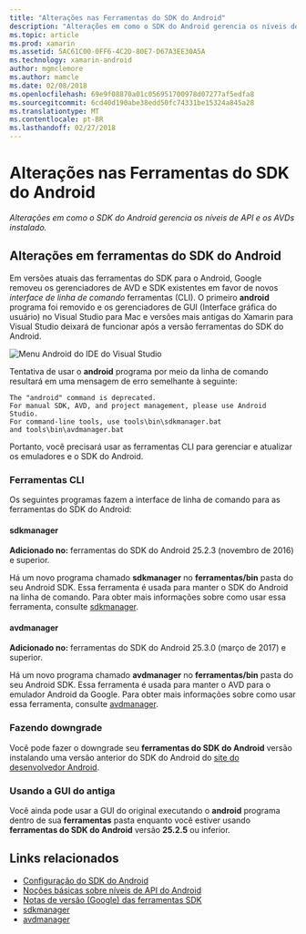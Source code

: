 ```yaml
---
title: "Alterações nas Ferramentas do SDK do Android"
description: "Alterações em como o SDK do Android gerencia os níveis de API e os AVDs instalado."
ms.topic: article
ms.prod: xamarin
ms.assetid: 5AC61C00-0FF6-4C2D-80E7-D67A3EE30A5A
ms.technology: xamarin-android
author: mgmclemore
ms.author: mamcle
ms.date: 02/08/2018
ms.openlocfilehash: 69e9f08870a01c056951700978d07277af5edfa8
ms.sourcegitcommit: 6cd40d190abe38edd50fc74331be15324a845a28
ms.translationtype: MT
ms.contentlocale: pt-BR
ms.lasthandoff: 02/27/2018
---
```

# <a name="changes-to-the-android-sdk-tooling"></a>Alterações nas Ferramentas do SDK do Android

_Alterações em como o SDK do Android gerencia os níveis de API e os AVDs instalado._

## <a name="changes-to--android-sdk-tooling"></a>Alterações em ferramentas do SDK do Android

Em versões atuais das ferramentas do SDK para o Android, Google removeu os gerenciadores de AVD e SDK existentes em favor de novos _interface de linha de comando_ ferramentas (CLI). O primeiro **android** programa foi removido e os gerenciadores de GUI (Interface gráfica do usuário) no Visual Studio para Mac e versões mais antigas do Xamarin para Visual Studio deixará de funcionar após a versão ferramentas do SDK do Android.


![Menu Android do IDE do Visual Studio](sdk-cli-tooling-changes-images/android-ide-menu.png)

Tentativa de usar o **android** programa por meio da linha de comando resultará em uma mensagem de erro semelhante à seguinte:

```shell
The "android" command is deprecated.
For manual SDK, AVD, and project management, please use Android Studio.
For command-line tools, use tools\bin\sdkmanager.bat
and tools\bin\avdmanager.bat
```

Portanto, você precisará usar as ferramentas CLI para gerenciar e atualizar os emuladores e o SDK do Android.

### <a name="cli-tools"></a>Ferramentas CLI

Os seguintes programas fazem a interface de linha de comando para as ferramentas do SDK do Android:

#### <a name="sdkmanager"></a>sdkmanager

**Adicionado no:** ferramentas do SDK do Android 25.2.3 (novembro de 2016) e superior.

Há um novo programa chamado **sdkmanager** no **ferramentas/bin** pasta do seu Android SDK. Essa ferramenta é usada para manter o SDK do Android na linha de comando. Para obter mais informações sobre como usar essa ferramenta, consulte [sdkmanager](https://developer.android.com/studio/command-line/sdkmanager.html).

#### <a name="avdmanager"></a>avdmanager

**Adicionado no:** ferramentas do SDK do Android 25.3.0 (março de 2017) e superior.

Há um novo programa chamado **avdmanager** no **ferramentas/bin** pasta do seu Android SDK. Essa ferramenta é usada para manter o AVD para o emulador Android da Google. Para obter mais informações sobre como usar essa ferramenta, consulte [avdmanager](https://developer.android.com/studio/command-line/avdmanager.html).

### <a name="downgrading"></a>Fazendo downgrade

Você pode fazer o downgrade seu **ferramentas do SDK do Android** versão instalando uma versão anterior do SDK do Android do [site do desenvolvedor Android](https://developer.android.com/studio/index.html).

### <a name="using-the-old-gui"></a>Usando a GUI do antiga

Você ainda pode usar a GUI do original executando o **android** programa dentro de sua **ferramentas** pasta enquanto você estiver usando **ferramentas do SDK do Android** versão **25.2.5**  ou inferior.


## <a name="related-links"></a>Links relacionados

- [Configuração do SDK do Android](~/android/get-started/installation/android-sdk.md)
- [Noções básicas sobre níveis de API do Android](~/android/app-fundamentals/android-api-levels.md)
- [Notas de versão (Google) das ferramentas SDK](https://developer.android.com/studiohttps://developer.xamarin.com/releases/sdk-tools.html)
- [sdkmanager](https://developer.android.com/studio/command-line/sdkmanager.html)
- [avdmanager](https://developer.android.com/studio/command-line/sdkmanager.html)
